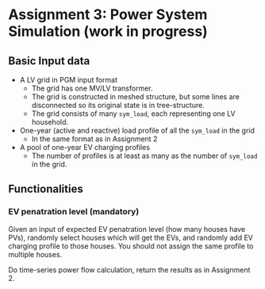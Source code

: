 # Assignment 3: Power System Simulation (work in progress)

## Basic Input data

* A LV grid in PGM input format
  * The grid has one MV/LV transformer.
  * The grid is constructed in meshed structure, but some lines are disconnected so its original state is in tree-structure.
  * The grid consists of many `sym_load`, each representing one LV household.
* One-year (active and reactive) load profile of all the `sym_load` in the grid
  * In the same format as in Assignment 2
* A pool of one-year EV charging profiles
  * The number of profiles is at least as many as the number of `sym_load` in the grid.

## Functionalities

### EV penatration level (mandatory)

Given an input of expected EV penatration level (how many houses have PVs), randomly select houses which will get the EVs, 
and randomly add EV charging profile to those houses. You should not assign the same profile to multiple houses.

Do time-series power flow calculation, return the results as in Assignment 2.

